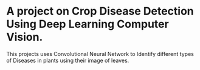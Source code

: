 # A project on Crop Disease Detection Using Deep Learning Computer Vision.
This projects uses Convolutional Neural Network to Identify different types of Diseases in plants using their image of leaves.
